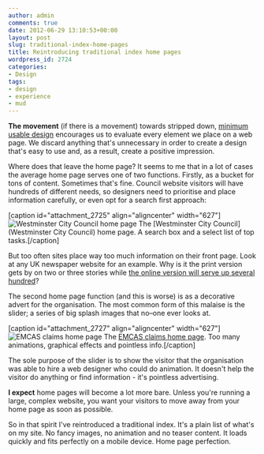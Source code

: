 ```yaml
---
author: admin
comments: true
date: 2012-06-29 13:10:53+00:00
layout: post
slug: traditional-index-home-pages
title: Reintroducing traditional index home pages
wordpress_id: 2724
categories:
- Design
tags:
- design
- experience
- mud
---
```


**The movement** (if there is a movement) towards stripped down, [minimum usable design](http://www.smashingmagazine.com/2012/05/29/mud-minimum-usable-design/) encourages us to evaluate every element we place on a web page. We discard anything that's unnecessary in order to create a design that's easy to use and, as a result, create a positive impression.

Where does that leave the home page? It seems to me that in a lot of cases the average home page serves one of two functions. Firstly, as a bucket for tons of content. Sometimes that's fine. Council website visitors will have hundreds of different needs, so designers need to prioritise and place information carefully, or even opt for a search first approach:

[caption id="attachment_2725" align="aligncenter" width="627"]![Westminster City Council home page](http://leonpaternoster.com/wp-content/uploads/2012/06/westminster.jpg) The [Westminster City Council](Westminster City Council) home page. A search box and a select list of top tasks.[/caption]

But too often sites place way too much information on their front page. Look at any UK newspaper website for an example. Why is it the print version gets by on two or three stories while [the online version will serve up several hundred](http://www.guardian.co.uk/)?

The second home page function (and this is worse) is as a decorative advert for the organisation. The most common form of this malaise is the slider; a series of big splash images that no–one ever looks at.

[caption id="attachment_2727" align="aligncenter" width="627"]![EMCAS claims home page](http://leonpaternoster.com/wp-content/uploads/2012/06/emcas1.jpg) The [EMCAS claims home page]( http://www.emcasclaims.co.uk/). Too many animations, graphical effects and pointless info.[/caption]

The sole purpose of the slider is to show the visitor that the organisation was able to hire a web designer who could do animation. It doesn't help the visitor do anything or find information - it's  pointless advertising.

**I expect** home pages will become a lot more bare. Unless you're running a large, complex website, you want your visitors to move away from your home page as soon as possible.

So in that spirit I've reintroduced a traditional index. It's a plain list of what's on my site. No fancy images, no animation and no teaser content. It loads quickly and fits perfectly on a mobile device. Home page perfection.
